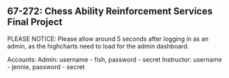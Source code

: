 ## 67-272: Chess Ability Reinforcement Services Final Project ##

PLEASE NOTICE: Please allow around 5 seconds after logging in as an admin, as the highcharts need to load for the admin dashboard.

Accounts:
    Admin: username - fish, password - secret
    Instructor: username - jennie, password - secret